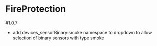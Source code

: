 FireProtection
================
#1.0.7
- add devices_sensorBinary:smoke namespace to dropdown to allow selection of binary sensors with type smoke

